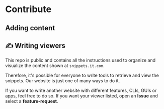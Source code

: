 # Contribute

## Adding content

## ✍️ Writing viewers
This repo is public and contains all the instructions used to organize and visualize the content shown at ``snippets.it.com``.

Therefore, it's possible for everyone to write tools to retrieve and view the snippets. Our website is just one of many ways to do it.

If you want to write another website with different features, CLIs, GUIs or apps, feel free to do so.
If you want your viewer listed, open an **Issue** and select a **feature-request**.
